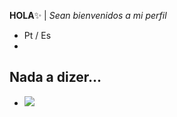 **HOLA**✨
|  _Sean bienvenidos a mi perfil_
- Pt / Es
-
Nada a dizer...
-
- ![](https://media.tenor.com/OeswMjtpFdQAAAAd/cat.gif)
